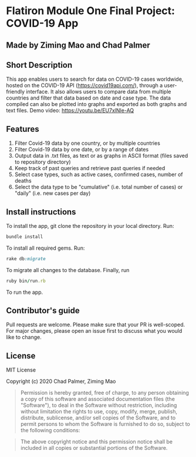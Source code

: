 # Flatiron Module One Final Project: COVID-19 App
## Made by Ziming Mao and Chad Palmer

## Short Description

This app enables users to search for data on COVID-19 cases worldwide, hosted on the COVID-19 API (https://covid19api.com/), through a user-friendly interface. It also allows users to compare data from multiple countries and filter that data based on date and case type. The data compiled can also be plotted into graphs and exported as both graphs and text files. Demo video: https://youtu.be/EU7xlNIe-AQ 

## Features

1. Filter Covid-19 data by one country, or by multiple countries
2. Filter Covid-19 data by one date, or by a range of dates
3. Output data in .txt files, as text or as graphs in ASCII format (files saved to repository directory)
4. Keep track of past queries and retrieve past queries if needed
5. Select case types, such as active cases, confirmed cases, number of deaths
6. Select the data type to be "cumulative" (i.e. total number of cases) or "daily" (i.e. new cases per day)

## Install instructions

To install the app, git clone the repository in your local directory. Run:
```ruby
bundle install
```
To install all required gems. Run:
```ruby
rake db:migrate 
```
To migrate all changes to the database. Finally, run 
```ruby
ruby bin/run.rb 
```
To run the app. 

## Contributor's guide

Pull requests are welcome. Please make sure that your PR is well-scoped.
For major changes, please open an issue first to discuss what you would like to change.

## License

MIT License

Copyright (c) 2020 Chad Palmer, Ziming Mao

> Permission is hereby granted, free of charge, to any person obtaining a copy of this software and associated documentation files (the "Software"), to deal in the Software without restriction, including without limitation the rights to use, copy, modify, merge, publish, distribute, sublicense, and/or sell copies of the Software, and to permit persons to whom the Software is furnished to do so, subject to the following conditions: 

> The above copyright notice and this permission notice shall be included in all copies or substantial portions of the Software.
